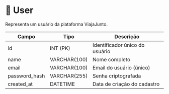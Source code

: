 # 👤 User

Representa um usuário da plataforma ViajaJunto.

| Campo         | Tipo         | Descrição                             |
|---------------|--------------|----------------------------------------|
| id            | INT (PK)     | Identificador único do usuário         |
| name          | VARCHAR(100) | Nome completo                          |
| email         | VARCHAR(100) | Email do usuário (único)               |
| password_hash | VARCHAR(255) | Senha criptografada                    |
| created_at    | DATETIME     | Data de criação do cadastro           |